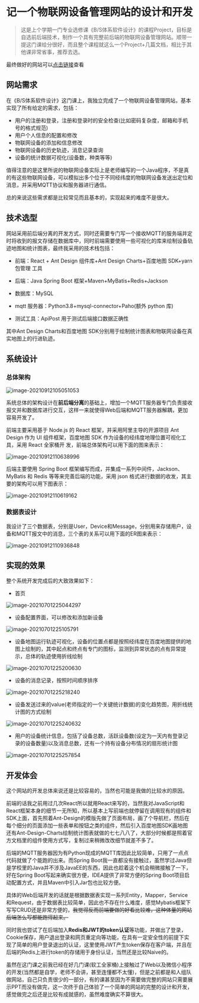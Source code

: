 # 记一个物联网设备管理网站的设计和开发



> 这是上个学期一门专业选修课《B/S体系软件设计》的课程Project，目标是自选前后端技术，制作一个具有完整前后端的物联网设备管理网站。顺带一提这门课给分很好，而且整个课程就这么一个Project+几篇文档，相比于其他课非常省事，推荐去选。

最终做好的网站可以[点击链接](https://github.com/Zhang-Each/IoT-Device-Management-System)查看

## 网站需求

在《B/S体系软件设计》这门课上，我独立完成了一个物联网设备管理网站，基本实现了所有给定的需求，包括：

- 用户的注册和登录，注册和登录时的安全检查(比如密码复杂度，邮箱和手机号的格式规范)
- 用户个人信息的配置和修改
- 物联网设备的添加和信息修改
- 物联网设备的历史轨迹，消息记录查询
- 设备的统计数据可视化(设备数，种类等等)

值得注意的是这里所说的物联网设备实际上是老师编写的一个Java程序，不是真的有这些物联网设备，可以模拟出多个位于不同经纬度的物联网设备发送出定位和消息，并采用MQTT协议和服务器进行通信。

总的来说这些需求都是比较常见而且基本的，实现起来的难度不是很大。

## 技术选型

网站采用前后端分离的开发方式，同时还需要专门写一个接收MQTT的服务端并定时将收到的报文存储在数据库中，同时前端需要使用一些可视化的库来绘制设备轨迹地图和统计图表，最终我采用的技术栈包括：

- 前端：React + Ant Design 组件库+Ant Design Charts+百度地图 SDK+yarn 包管理 工具 

- 后端：Java Spring Boot 框架+Maven+MyBatis+Redis+Jackson 
- 数据库：MySQL 
- mqtt 服务器：Python3.8+mysql-connector+Paho(额外 python 库) 
- 测试工具：ApiPost 用于测试后端接口数据正确性

其中Ant Design Charts和百度地图 SDK分别用于绘制统计图表和物联网设备在真实地图上的行进轨迹。

## 系统设计

### 总体架构

![image-20210912105051053](static/image-20210912105051053.png)

系统总体的架构设计在**前后端分离**的基础上，增加一个MQTT服务器专门负责接收报文并和数据库进行交互，这样一来就使得Web后端和MQTT服务器解耦，更加容易开发了。

前端主要采用基于 Node.js 的 React 框架，并采用阿里主导的开源项目 Ant Design 作为 UI 组件框架，百度地图 SDK 作为设备的经纬度地理位置可视化工具，采用 React 全家桶开 发，前端总体架构可以用下面的图来表示：

![image-20210912110638996](static/image-20210912110638996.png)

后端主要使用 Spring Boot 框架编写而成，并集成一系列中间件，Jackson、MyBatis 和 Redis 等等来完善后端的功能，采用 json 格式进行数据的收发，其主要的架构可以用下图表示：

![image-20210912110619162](static/image-20210912110619162.png)

### 数据表设计

我设计了三个数据表，分别是User，Device和Message，分别用来存储用户，设备和MQTT报文中的消息，三个表的关系可以用下面的ER图来表示：

![image-20210912110936848](static/image-20210912110936848.png)

## 实现的效果

整个系统开发完成后的大致效果如下：

- 首页

![image-20210701225044297](static/image-20210701225044297.png)



- 设备配置界面，可以修改和添加新设备

![image-20210701225105791](static/image-20210701225105791.png)



- 设备地图运行轨迹可视化，设备的位置点都是按照经纬度在百度地图提供的地图上绘制的，其中起点和终点有专门的图标，监测到异常状态的点有异常提示，总体的轨迹使用折线绘制

![image-20210701225200630](static/image-20210701225200630.png)



- 设备的消息记录，按照时间顺序排序

![image-20210701225218240](static/image-20210701225218240.png)



- 设备发送过来的value(老师指定的一个关键统计数据)的变化趋势图，用折线统计图的方式绘制

![image-20210701225240632](static/image-20210701225240632.png)



- 用户的设备统计信息，包括了设备总数，活跃设备数(设定为一天内有登录记录的设备数量)以及消息总数，还有一个持有设备分布情况的扇形统计图

![image-20210701225257854](static/image-20210701225257854.png)

## 开发体会

这个网站的开发总体来说还是比较容易的，当然也可能是我做的比较水的原因。

前端的话我之前用过几次React所以就用React来写的，当然我对JavaScript和React框架本身的细节一无所知，所以基本上写前端也就停留在调用现有的组件和SDK上面，首先照着Ant-Design的模版先做了页面布局，画了个导航栏，然后在每个细分的页面添加一些表单和按钮之类的组件，然后引入百度地图SDK画地图还有Ant-Design-Charts绘制统计图表就做的七七八八了，大部分时候都是照着官方文档里的组件使用方式写，复制过来稍微改改细节就差不多了。

后端的MQTT服务器因为有Python现成的MQTT库因此比较简单，只用了一点点代码就做了个能跑的出来。而Spring Boot我一直都没有接触过，虽然学过Java但是学校里的Java并不涉及JavaEE的东西，因此也趁着这个机会稍微接触了一下，好在Spring Boot写起来确实很方便，IDEA提供了非常方便的Spring Boot项目启动配置方式，并且Maven中引入Jar包也比较方便。

具体的Web后端开发的话就是根据数据表实现一系列Entity，Mapper，Service和Request，由于数据表比较简单，因此也不存在什么难度，感觉Mybatis框架下写写CRUD还是非常方便的，~~我觉得反而前端要做的好看比较难，这种体量的网站后端怎么写都能跑得起来。~~ 

同时我也尝试了在后端加入**Redis和JWT的token认证**等功能，并做出了登录，Cookie保存，用户退出登录和网页重定向等功能，在具有一定安全性的前提下实现了简单的用户登录退出的认证，这里使用JWT产生token保存在客户端，并且在后端的Redis上进行token的存储用于身份认证，当然还是比较Naive的。

虽然在这门课之前我已经在好几门课(软工全家桶)上接触过了Web以及微信小程序的开发(当然都是自学，老师不会讲，甚至连懂都不太懂)，但是之前都是和人组队做网站，自己只负责很少的一部分，有的课甚至因为不需要做完整的网站只需要展示PPT而没有做完，这一次终于自己体验了一个简单的网站的完整的设计和开发，感觉做完之后还是比较有成就感的，虽然难度确实不算很大。

